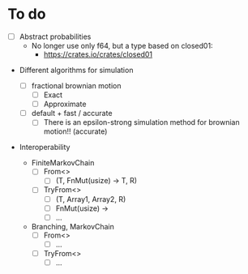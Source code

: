 # To do

- [ ] Abstract probabilities
  - No longer use only f64, but a type based on closed01:
    - https://crates.io/crates/closed01 
  
- Different algorithms for simulation
  - [ ] fractional brownian motion
    - [ ] Exact
    - [ ] Approximate
  - [ ] default + fast / accurate
    - [ ] There is an epsilon-strong simulation method for brownian motion!! (accurate)
  
- Interoperability

  - FiniteMarkovChain
    - [ ] From<>
      - [ ] (T, FnMut(usize) -> T, R)
    - [ ] TryFrom<>
      - [ ] (T, Array1<T>, Array2<T>, R)
      - [ ] FnMut(usize) -> 
      - [ ] ... 
  - Branching, MarkovChain
    - [ ] From<>
      - [ ] ... 
    - [ ] TryFrom<>
      - [ ] ...  
